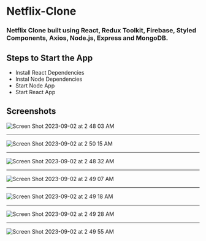 # Netflix-Clone
### Netflix Clone built using React, Redux Toolkit, Firebase, Styled Components, Axios, Node.js, Express and MongoDB.


## Steps to Start the App
- Install React Dependencies
- Instal Node Dependencies
- Start Node App
- Start React App

## Screenshots

![Screen Shot 2023-09-02 at 2 48 03 AM](https://github.com/panditsamik/Netflix-Clone/assets/91545371/decf0499-bbe4-423c-8487-dc375fe569b6)

---

![Screen Shot 2023-09-02 at 2 50 15 AM](https://github.com/panditsamik/Netflix-Clone/assets/91545371/b55b5006-4d04-48b6-bcf6-dcaa1306b556)

---

![Screen Shot 2023-09-02 at 2 48 32 AM](https://github.com/panditsamik/Netflix-Clone/assets/91545371/e53b31fa-cf87-4fb2-acc7-b9eb78a1236d)

---

![Screen Shot 2023-09-02 at 2 49 07 AM](https://github.com/panditsamik/Netflix-Clone/assets/91545371/0dca2cf8-35a3-4e1b-8960-8e58759b8885)

---

![Screen Shot 2023-09-02 at 2 49 18 AM](https://github.com/panditsamik/Netflix-Clone/assets/91545371/544ba611-aa19-48f8-9596-c15bfc3609c6)

---

![Screen Shot 2023-09-02 at 2 49 28 AM](https://github.com/panditsamik/Netflix-Clone/assets/91545371/52e7e1cc-f6be-444d-b7ab-bf7e3ee808fe)

---

![Screen Shot 2023-09-02 at 2 49 55 AM](https://github.com/panditsamik/Netflix-Clone/assets/91545371/31e4f9ae-ef9c-4451-8caa-8cbcefcef1ac)
